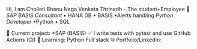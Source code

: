 Hi, I am Cholleti Bhanu Naga Venkata Thrinadh - The student+Employee 👋
*SAP BASIS Consultant*  • HANA DB • BASIS •Alerts handling
*Python Developer* •Python • SQL  

🔭 Current project: *SAP (BASIS) 
✅ I write tests with pytest and use GitHub Actions (CI)
🌱 Learning: Python Full stack
🌐 Portfolio/LinkedIn:     
